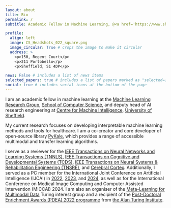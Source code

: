```yaml
---
layout: about
title: Bio
permalink: /
subtitle: Academic Fellow in Machine Learning, @<a href='https://www.sheffield.ac.uk'>The University of Sheffield</a>.

profile:
  align: left
  image: CS_Headshots_022_square.png
  image_circular: True # crops the image to make it circular
  address: >
    <p>150, Regent Court</p>
    <p>211 Portobello</p>
    <p>Sheffield, S1 4DP</p>

news: False # includes a list of news items
selected_papers: true # includes a list of papers marked as "selected={true}"
social: true # includes social icons at the bottom of the page
---
```


I am an academic fellow in machine learning at the [Machine Learning Research Group](https://www.sheffield.ac.uk/dcs/research/groups/machine-learning), [School of Computer Science](https://www.sheffield.ac.uk/cs), and deputy head of AI research engineering at [Centre for Machine Intelligence](https://www.sheffield.ac.uk/machine-intelligence), [University of Sheffield](https://www.sheffield.ac.uk/).

My current research focuses on developing interpretable machine learning methods and tools for healthcare. I am a co-creator and core developer of open-source library [PyKale](https://github.com/pykale/pykale), which provides a range of accessible multimodal and transfer learning algorithms.

I serve as a reviewer for the [IEEE Transactions on Neural Networks and Learning Systems (TNNLS)](https://cis.ieee.org/publications/t-neural-networks-and-learning-systems), [IEEE Transactions on Cognitive and Developmental Systems (TCDS)](https://cis.ieee.org/publications/t-cognitive-and-developmental-systems), [IEEE Transactions on Neural Systems & Rehabilitation Engineering (TNSRE)](https://www.embs.org/tnsre/), and [Cerebral Cortex](https://academic.oup.com/cercor). Additionally, I served as a PC member for the International Joint Conference on Artificial Intelligence (IJCAI) in [2022](https://ijcai-22.org/pc-members/), [2023](https://ijcai-23.org/pc-member-list/), and [2024](https://ijcai24.org/program-committee-pcs/), as well as for the International Conference on Medical Image Computing and Computer Assisted Intervention (MICCAI) 2024. I am also an organiser of the [Meta-Learning for Multimodal Data](https://www.turing.ac.uk/research/interest-groups/meta-learning-multimodal-data) Turing interest group and a recipient of the [Post-Doctoral Enrichment Awards (PDEA) 2022 programme](https://www.turing.ac.uk/post-doctoral-enrichment-awards-pdea) from [the Alan Turing Institute](https://www.turing.ac.uk).

<!-- I currently have one open [PhD position](https://www.findaphd.com/phds/project/developing-foundation-models-for-multimodal-neuroimaging-data/?p168127) available. If you are interested, please contact me by email with: 1) your CV; 2) one representative piece of your writing (e.g., paper, dissertation, technical report); 3) code samples via an attachment or providing your GitHub page link; and 4) a description of a collaboration experience in your Application Statement. -->
